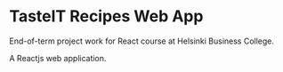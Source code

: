 # TasteIT Recipes Web App

End-of-term project work for React course at Helsinki Business College.

A Reactjs web application.